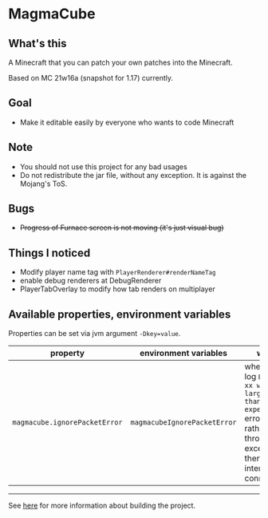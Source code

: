 # MagmaCube

## What's this

A Minecraft that you can patch your own patches into the Minecraft.

Based on MC 21w16a (snapshot for 1.17) currently.

## Goal
- Make it editable easily by everyone who wants to code Minecraft

## Note
- You should not use this project for any bad usages
- Do not redistribute the jar file, without any exception. It is against the Mojang's ToS.

## Bugs
- ~~Progress of Furnace screen is not moving (it's just visual bug)~~

## Things I noticed
- Modify player name tag with `PlayerRenderer#renderNameTag`
- enable debug renderers at DebugRenderer
- PlayerTabOverlay to modify how tab renders on multiplayer

## Available properties, environment variables
Properties can be set via jvm argument `-Dkey=value`.

| property | environment variables | what |
| --- | --- | --- |
| `magmacube.ignorePacketError` | `magmacubeIgnorePacketError` | whether to log `Packet xx was larger than I expected` errors, rather than throwing exception then interrupting connection |

----

See [here](https://github.com/BlueberryMC/MagmaCube/blob/master/CONTRIBUTING.md) for more information about building the project.
